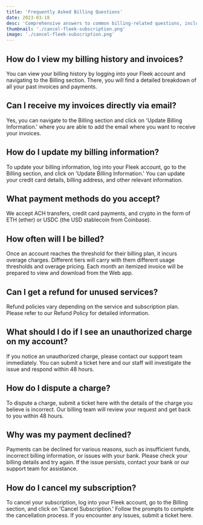 ```yaml
---
title: 'Frequently Asked Billing Questions'
date: 2023-03-18
desc: 'Comprehensive answers to common billing-related questions, including viewing invoices, updating billing information, accepted payment methods, and resolving billing issues.'
thumbnail: './cancel-fleek-subscription.png'
image: './cancel-fleek-subscription.png'
---
```


## How do I view my billing history and invoices?

You can view your billing history by logging into your Fleek account and navigating to the Billing section. There, you will find a detailed breakdown of all your past invoices and payments.

## Can I receive my invoices directly via email?

Yes, you can navigate to the Billing section and click on 'Update Billing Information.' where you are able to add the email where you want to receive your invoices.

## How do I update my billing information?

To update your billing information, log into your Fleek account, go to the Billing section, and click on 'Update Billing Information.' You can update your credit card details, billing address, and other relevant information.

## What payment methods do you accept?

We accept ACH transfers, credit card payments, and crypto in the form of ETH (ether) or USDC (the USD stablecoin from Coinbase).

## How often will I be billed?

Once an account reaches the threshold for their billing plan, it incurs overage charges. Different tiers will carry with them different usage thresholds and overage pricing. Each month an itemized invoice will be prepared to view and download from the Web app.

## Can I get a refund for unused services?

Refund policies vary depending on the service and subscription plan. Please refer to our Refund Policy for detailed information.

## What should I do if I see an unauthorized charge on my account?

If you notice an unauthorized charge, please contact our support team immediately. You can submit a ticket here and our staff will investigate the issue and respond within 48 hours.

## How do I dispute a charge?

To dispute a charge, submit a ticket here with the details of the charge you believe is incorrect. Our billing team will review your request and get back to you within 48 hours.

## Why was my payment declined?

Payments can be declined for various reasons, such as insufficient funds, incorrect billing information, or issues with your bank. Please check your billing details and try again. If the issue persists, contact your bank or our support team for assistance.

## How do I cancel my subscription?

To cancel your subscription, log into your Fleek account, go to the Billing section, and click on 'Cancel Subscription.' Follow the prompts to complete the cancellation process. If you encounter any issues, submit a ticket here.
